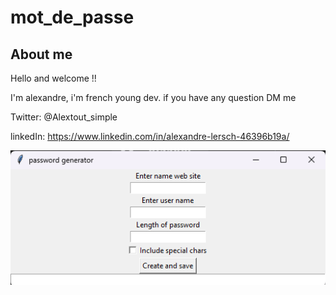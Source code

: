 # mot_de_passe

## About me 

Hello and welcome !!

I'm alexandre, i'm french young dev. if you have any question DM me 

Twitter: @Alextout_simple

linkedIn: https://www.linkedin.com/in/alexandre-lersch-46396b19a/

![](exemple/exemple.png)


